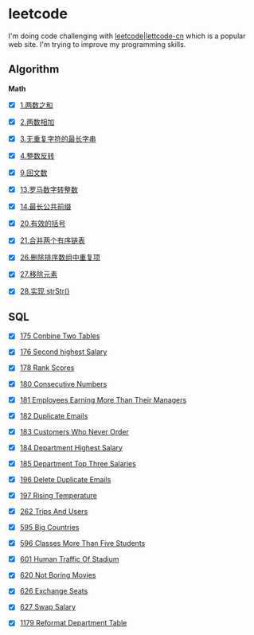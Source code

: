 # leetcode

I'm doing code challenging with [leetcode](https://leetcode.com/)|[lettcode-cn](https://leetcode-cn.com/) which is a popular web site. I'm trying to improve my programming skills. 



## Algorithm

**Math**

- [x] [1.两数之和](algorithm/twosum)
- [x] [2.两数相加](algorithm/addtwonumbers)
- [x] [3.无重复字符的最长字串](algorithm/longestsubstring)
- [x] [4.整数反转](algorithm/reverseinteger)
- [x] [9.回文数](algorithm/palindromenumber)
- [x] [13.罗马数字转整数](algorithm/romantointeger)
- [x] [14.最长公共前缀](algorithm/longestcommonprefix)
- [x] [20.有效的括号](algorithm/validparentheses)
- [x] [21.合并两个有序链表](algorithm/mergetwosortedlists)
- [x] [26.删除排序数组中重复项](algorithm/removedeplicates)
- [x] [27.移除元素](algorithm/removeelement)
- [x] [28.实现 strStr()](algorithm/strstr)



## SQL

- [x] [175 Conbine Two Tables](sql/ConbineTwoTables)
- [x] [176 Second highest Salary](sql/SecondHighestSalary)
- [x] [178 Rank Scores](sql/RankScores)
- [x] [180 Consecutive Numbers](sql/ConsecutiveNumbers)
- [x] [181 Employees Earning More Than Their Managers](sql/EmployeeEaringMoreThanTheirManagers)
- [x] [182 Duplicate Emails](sql/DuplicateEmails)
- [x] [183 Customers Who Never Order](sql/CustomerWhoNeverOrder)
- [x] [184 Department Highest Salary](sql/DepartmentHighestSalary)
- [x] [185 Department Top Three Salaries](sql/DepartmentTopThreeSalaries)
- [x] [196 Delete Duplicate Emails](sql/DeleteDuplicateEmails)
- [x] [197 Rising Temperature](sql/RisingTemperature)
- [x] [262 Trips And Users](sql/TripsAndUsers)
- [x] [595 Big Countries](sql/BigCountries)
- [x] [596 Classes More Than Five Students](sql/ClassesMoreThanFiveStudents)
- [x] [601 Human Traffic Of Stadium](sql/HumanTrafficOfStadium)
- [x] [620 Not Boring Movies](sql/NotBoringMovies)
- [x] [626 Exchange Seats](sql/ExchangeSeats)
- [x] [627 Swap Salary](sql/SwapSalary)
- [x] [1179 Reformat Department Table](sql/ReformatDepartmentTable)

